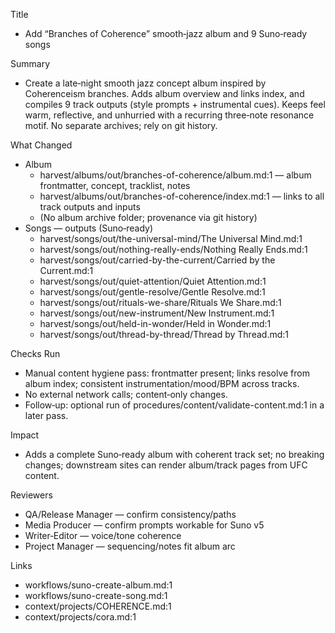 Title
- Add “Branches of Coherence” smooth‑jazz album and 9 Suno‑ready songs

Summary
- Create a late‑night smooth jazz concept album inspired by Coherenceism branches. Adds album overview and links index, and compiles 9 track outputs (style prompts + instrumental cues). Keeps feel warm, reflective, and unhurried with a recurring three‑note resonance motif. No separate archives; rely on git history.

What Changed
- Album
  - harvest/albums/out/branches-of-coherence/album.md:1 — album frontmatter, concept, tracklist, notes
  - harvest/albums/out/branches-of-coherence/index.md:1 — links to all track outputs and inputs
  - (No album archive folder; provenance via git history)
- Songs — outputs (Suno‑ready)
  - harvest/songs/out/the-universal-mind/The Universal Mind.md:1
  - harvest/songs/out/nothing-really-ends/Nothing Really Ends.md:1
  - harvest/songs/out/carried-by-the-current/Carried by the Current.md:1
  - harvest/songs/out/quiet-attention/Quiet Attention.md:1
  - harvest/songs/out/gentle-resolve/Gentle Resolve.md:1
  - harvest/songs/out/rituals-we-share/Rituals We Share.md:1
  - harvest/songs/out/new-instrument/New Instrument.md:1
  - harvest/songs/out/held-in-wonder/Held in Wonder.md:1
  - harvest/songs/out/thread-by-thread/Thread by Thread.md:1
  

Checks Run
- Manual content hygiene pass: frontmatter present; links resolve from album index; consistent instrumentation/mood/BPM across tracks.
- No external network calls; content‑only changes.
- Follow‑up: optional run of procedures/content/validate-content.md:1 in a later pass.

Impact
- Adds a complete Suno‑ready album with coherent track set; no breaking changes; downstream sites can render album/track pages from UFC content.

Reviewers
- QA/Release Manager — confirm consistency/paths
- Media Producer — confirm prompts workable for Suno v5
- Writer‑Editor — voice/tone coherence
- Project Manager — sequencing/notes fit album arc

Links
- workflows/suno-create-album.md:1
- workflows/suno-create-song.md:1
- context/projects/COHERENCE.md:1
- context/projects/cora.md:1
